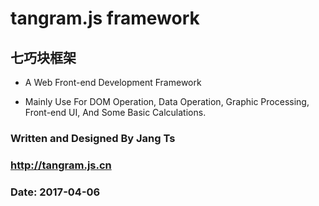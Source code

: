 # tangram.js framework

## 七巧块框架

* A Web Front-end Development Framework

* Mainly Use For DOM Operation, Data Operation, Graphic Processing, Front-end UI, And Some Basic Calculations.

### Written and Designed By Jang Ts

### http://tangram.js.cn

### Date: 2017-04-06
